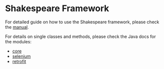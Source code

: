 # Shakespeare Framework

For detailed guide on how to use the Shakespeare framework, please check the [manual](manual/index.html).

For details on single classes and methods, please check the Java docs for the modules:

- [core](javadoc/core/index.html)
- [selenium](javadoc/selenium/index.html)
- [retrofit](javadoc/retrofit/index.html)
